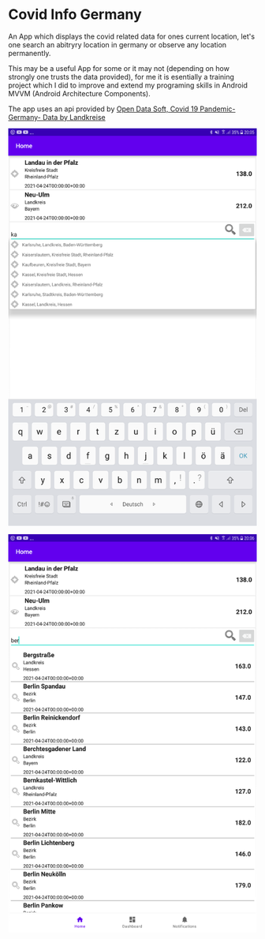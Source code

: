 Covid Info Germany
==================
An App which displays the covid related data for ones current location, let's one search an abitryry location in germany or observe any location permanently.

This may be a useful App for some or it may not (depending on how strongly one trusts the data provided), for me it is esentially a training project which I did to improve and extend my programing skills in Android MVVM (Android Architecture Components).

The app uses an api provided by [Open Data Soft, Covid 19 Pandemic- Germany- Data by Landkreise](https://public.opendatasoft.com/explore/dataset/covid-19-germany-landkreise/api/?q=Karlsruhe&location=11,49.05812,8.41793&basemap=jawg.streets)

![](SHot_1.png)

![](Shot_2.png)

